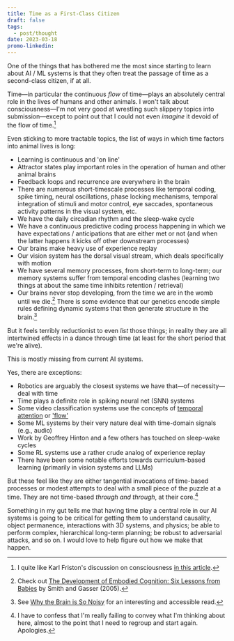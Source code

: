 ```yaml
---
title: Time as a First-Class Citizen
draft: false
tags:
  - post/thought
date: 2023-03-18
promo-linkedin:
---
```

One of the things that has bothered me the most since starting to learn about AI / ML systems is that they often treat the passage of time as a second-class citizen, if at all.

Time—in particular the continuous *flow* of time—plays an absolutely central role in the lives of humans and other animals. I won't talk about consciousness—I'm not very good at wrestling such slippery topics into submission—except to point out that I could not even *imagine* it devoid of the flow of time.[^1]

Even sticking to more tractable topics, the list of ways in which time factors into animal lives is long:
- Learning is continuous and 'on line'
- Attractor states play important roles in the operation of human and other animal brains
- Feedback loops and recurrence are everywhere in the brain
- There are numerous short-timescale processes like temporal coding, spike timing, neural oscillations, phase locking mechanisms, temporal integration of stimuli and motor control, eye saccades, spontaneous activity patterns in the visual system, etc.
- We have the daily circadian rhythm and the sleep-wake cycle
- We have a continuous predictive coding process happening in which we have expectations / anticipations that are either met or not (and when the latter happens it kicks off other downstream processes)
- Our brains make heavy use of experience replay
- Our vision system has the dorsal visual stream, which deals specifically with motion
- We have several memory processes, from short-term to long-term; our memory systems suffer from temporal encoding clashes (learning two things at about the same time inhibits retention / retrieval)
- Our brains never stop developing, from the time we are in the womb until we die.[^2] There is some evidence that our genetics encode simple rules defining dynamic systems that then generate structure in the brain.[^3]

But it feels terribly reductionist to even *list* those things; in reality they are all intertwined effects in a dance through time (at least for the short period that we're alive).

This is mostly missing from current AI systems.

Yes, there are exceptions:
- Robotics are arguably the closest systems we have that—of necessity—deal with time
- Time plays a definite role in spiking neural net (SNN) systems
- Some video classification systems use the concepts of [temporal attention](https://arxiv.org/abs/2102.05095) or ['flow'](https://arxiv.org/abs/1406.2199)
- Some ML systems by their very nature deal with time-domain signals (e.g., audio)
- Work by Geoffrey Hinton and a few others has touched on sleep-wake cycles
- Some RL systems use a rather crude analog of experience replay
- There have been some notable efforts towards curriculum-based learning (primarily in vision systems and LLMs)

But these feel like they are either tangential invocations of time-based processes or modest attempts to deal with a small piece of the puzzle at a time. They are not time-based *through and through*, at their core.[^4]

Something in my gut tells me that having time play a central role in our AI systems is going to be critical for getting them to understand causality, object permanence, interactions with 3D systems, and physics; be able to perform complex, hierarchical long-term planning; be robust to adversarial attacks, and so on. I would love to help figure out how we make that happen.

[^1]: I quite like Karl Friston's discussion on consciousness [in this article](https://aeon.co/essays/consciousness-is-not-a-thing-but-a-process-of-inference).

[^2]: Check out [The Development of Embodied Cognition: Six Lessons from Babies](https://www.semanticscholar.org/paper/The-Development-of-Embodied-Cognition%3A-Six-Lessons-Smith-Gasser/25f8e9e35cafd7fb686d939f274111bcffeafd6b) by Smith and Gasser (2005).

[^3]: See [Why the Brain is So Noisy](https://nautil.us/why-the-brain-is-so-noisy-237301/) for an interesting and accessible read.

[^4]: I have to confess that I'm really failing to convey what I'm thinking about here, almost to the point that I need to regroup and start again. Apologies.

